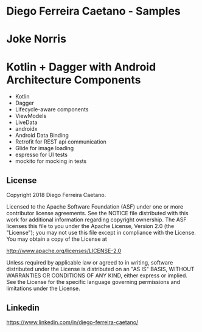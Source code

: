 # Diego Ferreira Caetano - Samples

# Joke Norris

# Kotlin + Dagger  with Android Architecture Components
- Kotlin
- Dagger
- Lifecycle-aware components
- ViewModels
- LiveData
- androidx
- Android Data Binding
- Retrofit for REST api communication
- Glide for image loading
- espresso for UI tests
- mockito for mocking in tests


License
-------

Copyright 2018 Diego Ferreira Caetano.

Licensed to the Apache Software Foundation (ASF) under one or more contributor
license agreements.  See the NOTICE file distributed with this work for
additional information regarding copyright ownership.  The ASF licenses this
file to you under the Apache License, Version 2.0 (the "License"); you may not
use this file except in compliance with the License.  You may obtain a copy of
the License at

http://www.apache.org/licenses/LICENSE-2.0

Unless required by applicable law or agreed to in writing, software
distributed under the License is distributed on an "AS IS" BASIS, WITHOUT
WARRANTIES OR CONDITIONS OF ANY KIND, either express or implied.  See the
License for the specific language governing permissions and limitations under
the License.

Linkedin
-------
https://www.linkedin.com/in/diego-ferreira-caetano/
